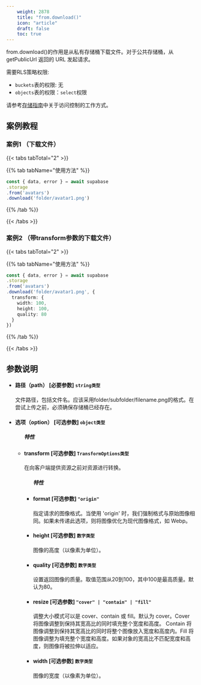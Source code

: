 ```yaml
---
    weight: 2878
    title: "from.download()"
    icon: "article"
    draft: false
    toc: true
---
```



from.download()的作用是从私有存储桶下载文件。对于公共存储桶，从 getPublicUrl 返回的 URL 发起请求。

需要RLS策略权限:
  - `buckets`表的权限: 无
  - `objects`表的权限：`select`权限

请参考[存储指南](/docs/app/storage/storage#access-control)中关于访问控制的工作方式。




## 案例教程

### 案例1 （下载文件）

{{< tabs tabTotal="2" >}}


{{% tab tabName="使用方法" %}}



  ```ts
const { data, error } = await supabase
  .storage
  .from('avatars')
  .download('folder/avatar1.png')
  ```



{{% /tab %}}

{{< /tabs >}}


### 案例2 （带transform参数的下载文件）

{{< tabs tabTotal="2" >}}


{{% tab tabName="使用方法" %}}



  ```ts
const { data, error } = await supabase
  .storage
  .from('avatars')
  .download('folder/avatar1.png', {
    transform: {
      width: 100,
      height: 100,
      quality: 80
    }
  })
  ```



{{% /tab %}}

{{< /tabs >}}












## 参数说明

<ul className="method-list-group">
  
<li className="method-list-item">
  <h4 className="method-list-item-label">
    <span className="method-list-item-label-name">
      路径（path）
    </span>
    <span className="method-list-item-label-badge required">
      [必要参数]
    </span>
    <span className="method-list-item-validation">
      <code>string类型</code>
    </span>

  </h4>
  <div class="method-list-item-description">

文件路径，包括文件名。应该采用folder/subfolder/filename.png的格式。在尝试上传之前，必须确保存储桶已经存在。

  </div>
  
</li>



<li className="method-list-item">
  <h4 className="method-list-item-label">
    <span className="method-list-item-label-name">
      选项（option）
    </span>
    <span className="method-list-item-label-badge required">
      [可选参数]
    </span>
    <span className="method-list-item-validation">
      <code>object类型</code> 
    </span>
  </h4>

  
<ul className="method-list-group">
  <h5 class="method-list-title method-list-title-isChild expanded">特性</h5>

<li className="method-list-item">
  <h4 className="method-list-item-label">
    <span className="method-list-item-label-name">
      transform
    </span>
    <span className="method-list-item-label-badge required">
      [可选参数]
    </span>
    <span className="method-list-item-validation">
      <code>TransformOptions类型</code>
    </span>
  </h4>
  <div class="method-list-item-description">

在向客户端提供资源之前对资源进行转换。

  </div>
  
<ul className="method-list-group">
  <h5 class="method-list-title method-list-title-isChild expanded">特性</h5>



<li className="method-list-item">
  <h4 className="method-list-item-label">
    <span className="method-list-item-label-name">
      format
    </span>
    <span className="method-list-item-label-badge required">
      [可选参数]
    </span>
    <span className="method-list-item-validation">
      <code>"origin"</code>
    </span>
  </h4>
  <div class="method-list-item-description">

指定请求的图像格式。当使用 'origin' 时，我们强制格式与原始图像相同。如果未传递此选项，则将图像优化为现代图像格式，如 Webp。

  </div>
  
</li>

<li className="method-list-item">
  <h4 className="method-list-item-label">
    <span className="method-list-item-label-name">
      height
    </span>
    <span className="method-list-item-label-badge required">
      [可选参数]
    </span>
    <span className="method-list-item-validation">
      <code>数字类型</code>
    </span>
  </h4>
  <div class="method-list-item-description">

图像的高度（以像素为单位）。

  </div>
  
</li>


<li className="method-list-item">
  <h4 className="method-list-item-label">
    <span className="method-list-item-label-name">
      quality
    </span>
    <span className="method-list-item-label-badge required">
      [可选参数]
    </span>
    <span className="method-list-item-validation">
      <code>数字类型</code>
    </span>
  </h4>
  <div class="method-list-item-description">

设置返回图像的质量。取值范围从20到100，其中100是最高质量。默认为80。

  </div>
  
</li>

<li className="method-list-item">
  <h4 className="method-list-item-label">
    <span className="method-list-item-label-name">
      resize
    </span>
    <span className="method-list-item-label-badge required">
      [可选参数]
    </span>
    <span className="method-list-item-validation">
      <code>"cover" | "contain" | "fill"</code>
    </span>
  </h4>
  <div class="method-list-item-description">

调整大小模式可以是 cover、contain 或 fill。默认为 cover。Cover 将图像调整到保持其宽高比的同时填充整个宽度和高度。
Contain 将图像调整到保持其宽高比的同时将整个图像放入宽度和高度内。Fill 将图像调整为填充整个宽度和高度。如果对象的宽高比不匹配宽度和高度，则图像将被拉伸以适应。

  </div>
  
</li>


<li className="method-list-item">
  <h4 className="method-list-item-label">
    <span className="method-list-item-label-name">
      width
    </span>
    <span className="method-list-item-label-badge required">
      [可选参数]
    </span>
    <span className="method-list-item-validation">
      <code>数字类型</code>
    </span>
  </h4>
  <div class="method-list-item-description">

图像的宽度（以像素为单位）。

  </div>
  
</li>

</ul>



</li>




</ul>
</li>
</ul>
